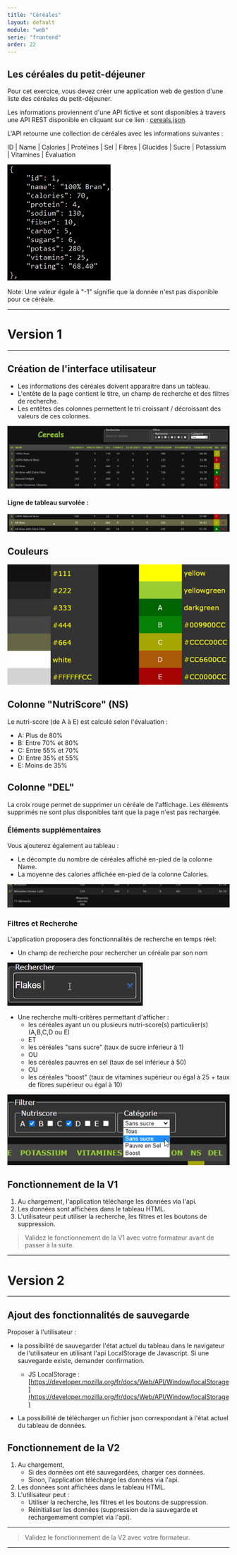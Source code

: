 ```yaml
---
title: "Céréales"
layout: default
module: "web"
serie: "frontend"
order: 22
---
```


## Les céréales du petit-déjeuner

Pour cet exercice, vous devez créer une application web de gestion d'une liste des céréales du petit-déjeuner. 

Les informations proviennent d'une API fictive et sont disponibles à travers une API REST disponible en cliquant sur ce lien : [cereals.json](cereals.json).

L'API retourne une collection de céréales avec les informations suivantes :

ID | Name | Calories | Protéïnes | Sel | Fibres | Glucides | Sucre | Potassium | Vitamines | Évaluation

![exemple](img/cereals_api.png)

Note: Une valeur égale à "-1" signifie que la donnée n'est pas disponible pour ce céréale.

---
# Version 1
---

## Création de l'interface utilisateur

- Les informations des céréales doivent apparaitre dans un tableau.
- L'entête de la page contient le titre, un champ de recherche et des filtres de recherche.
- Les entêtes des colonnes permettent le tri croissant / décroissant des valeurs de ces colonnes.

![exemple](img/cereals_ui.png)

#### Ligne de tableau survolée :

![exemple](img/cereals_uihover.png)

## Couleurs

![exemple](img/cereals_colors.png)


## Colonne "NutriScore" (NS)

Le nutri-score (de A à E) est calculé selon l'évaluation :

- A: Plus de 80%
- B: Entre 70% et 80%
- C: Entre 55% et 70%
- D: Entre 35% et 55%
- E: Moins de 35%


## Colonne "DEL"

La croix rouge permet de supprimer un céréale de l'affichage. Les éléments supprimés ne sont plus disponibles tant que la page n'est pas rechargée. 


### Éléments supplémentaires

Vous ajouterez également au tableau :

- Le décompte du nombre de céréales affiché en-pied de la colonne Name.
- La moyenne des calories affichée en-pied de la colonne Calories.

![exemple](img/cereals_foot.png)


### Filtres et Recherche

L'application proposera des fonctionnalités de recherche en temps réel:

- Un champ de recherche pour rechercher un céréale par son nom

![exemple](img/cereals_search.png)

- Une recherche multi-critères permettant d'afficher :
    - les céréales ayant un ou plusieurs nutri-score(s) particulier(s) (A,B,C,D ou E)
    - ET
    - les céréales "sans sucre" (taux de sucre inférieur à 1)
    - OU
    - les céréales pauvres en sel (taux de sel inférieur à 50)
    - OU
    - les céréales "boost" (taux de vitamines supérieur ou égal à 25 + taux de fibres supérieur ou égal à 10)

![exemple](img/cereals_filter.png)


## Fonctionnement de la V1

1. Au chargement, l'application télécharge les données via l'api.
2. Les données sont affichées dans le tableau HTML.
3. L'utilisateur peut utiliser la recherche, les filtres et les boutons de suppression.
 

> Validez le fonctionnement de la V1 avec votre formateur avant de passer à la suite.

---
# Version 2
---

## Ajout des fonctionnalités de sauvegarde 

Proposer à l'utilisateur :

- la possibilité de sauvegarder l'état actuel du tableau dans le navigateur de l'utilisateur en utilisant l'api LocalStorage de Javascript. Si une sauvegarde existe, demander confirmation.
    - JS LocalStorage : [https://developer.mozilla.org/fr/docs/Web/API/Window/localStorage](https://developer.mozilla.org/fr/docs/Web/API/Window/localStorage)

- La possibilité de télécharger un fichier json correspondant à l'état actuel du tableau de données.


## Fonctionnement de la V2

1. Au chargement, 
    - Si des données ont été sauvegardées, charger ces données.
    - Sinon, l'application télécharge les données via l'api.
2. Les données sont affichées dans le tableau HTML.
3. L'utilisateur peut :
    - Utiliser la recherche, les filtres et les boutons de suppression.
    - Réinitialiser les données (suppression de la sauvegarde et rechargemement complet via l'api).

---

> Validez le fonctionnement de la V2 avec votre formateur.

---